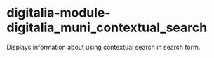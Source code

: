 # digitalia-module-digitalia_muni_contextual_search
Displays information about using contextual search in search form.
